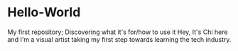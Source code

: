 # Hello-World
My first repository; Discovering what it's for/how to use it
Hey, It's Chi here and I'm a visual artist taking my first step towards learning the tech industry.

